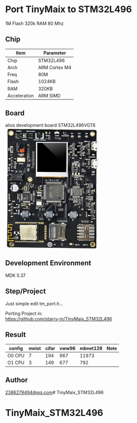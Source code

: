 # Port TinyMaix to STM32L496
1M Flash 
320k RAM
80 Mhz

## Chip
|Item |Parameter|
|--   |--|
|Chip |STM32L496|
|Arch |ARM Cortex M4|
|Freq |80M |
|Flash|1024KB|
|RAM  |320KB|
|Acceleration| ARM SIMD|



## Board
alios development board STM32L496VGT6
<a href="image/board.png"><img width=300 src="image/board.png"/></a>

## Development Environment
MDK 5.37

## Step/Project
Just simple edit tm_port.h...   

Porting Project in:   
https://github.com/starry-m/TinyMaix_STM32L496



## Result
|config  |mnist|cifar|vww96|mbnet128|Note|
|---     |---  |---  |---    |---     |---|
|O0 CPU  |7    |194  |967    |11973   ||
|O1 CPU  |3    |149  |677    |792     ||






## Author
2386279494@qq.com# TinyMaix_STM32L496
# TinyMaix_STM32L496
